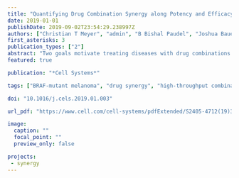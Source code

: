 ```yaml
---
title: "Quantifying Drug Combination Synergy along Potency and Efficacy Axes"
date: 2019-01-01
publishDate: 2019-09-02T23:54:29.238997Z
authors: ["Christian T Meyer", "admin", "B Bishal Paudel", "Joshua Bauer", "Keisha N Hardeman", "David Westover", "Christine M Lovly", "Leonard A Harris", "Darren R Tyson", "Vito Quaranta"]
first_asterisks: 3
publication_types: ["2"]
abstract: "Two goals motivate treating diseases with drug combinations: reduce off-target toxicity by minimizing doses (synergistic potency) and improve outcomes by escalating effect (synergistic efficacy). Established drug synergy frameworks obscure such distinction, failing to harness the potential of modern chemical libraries. We therefore developed multi-dimensional synergy of combinations (MuSyC), a formalism based on a generalized, multi-dimensional Hill equation, which decouples synergistic potency and efficacy. In mutant-EGFR-driven lung cancer, MuSyC reveals that combining a mutant-EGFR inhibitor with inhibitors of other kinases may result only in synergistic potency, whereas synergistic efficacy can be achieved by co-targeting mutant-EGFR and epigenetic regulation or microtubule polymerization. In mutant-BRAF melanoma, MuSyC determines whether a molecular correlate of BRAFi insensitivity alters a BRAF inhibitor's potency, efficacy, or both. These findings showcase MuSyC's potential to transform the enterprise of drug-combination screens by precisely guiding translation of combinations toward dose reduction, improved efficacy, or both. Meyer et al. developed a framework for measuring drug combination synergy. The framework, termed MuSyC, distinguishes between two types of synergy. The first quantifies the change in the maximal effect with the combination (synergistic efficacy), and the second measures the change in a drug's potency due to the combination (synergistic potency). By decoupling these two synergies conflated in prior methods, MuSyC rationally guides discovery and translation of drug combinations for the improvement of therapeutic efficacy and reduction of off-target toxicities via dose reduction."
featured: true

publication: "*Cell Systems*"

tags: ["BRAF-mutant melanoma", "drug synergy", "high-throughput combination drug screens", "non-small-cell lung cancer", "systems pharmacology"]

doi: "10.1016/j.cels.2019.01.003"

url_pdf: "https://www.cell.com/cell-systems/pdfExtended/S2405-4712(19)30031-6"

image:
  caption: ""
  focal_point: ""
  preview_only: false

projects:
 - synergy
---
```

